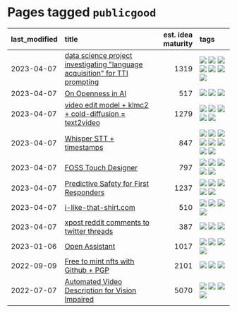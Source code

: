 # Pages tagged `publicgood`

|last_modified|title|est. idea maturity|tags
|:---|:---|---:|:---|
|2023-04-07|[data science project investigating "language acquisition" for TTI prompting](../tti_language_aqcuisition.md)|1319|[![](https://img.shields.io/badge/tag-alignment-587798)](../tags/alignment.md) [![](https://img.shields.io/badge/tag-dataset-7c795e)](../tags/dataset.md) [![](https://img.shields.io/badge/tag-experimental-496a1)](../tags/experimental.md) [![](https://img.shields.io/badge/tag-prompting-b4243e)](../tags/prompting.md) [![](https://img.shields.io/badge/tag-publication-95bed6)](../tags/publication.md) [![](https://img.shields.io/badge/tag-publicgood-96bcc)](../tags/publicgood.md) [![](https://img.shields.io/badge/tag-stability-50c04b)](../tags/stability.md)|
|2023-04-07|[On Openness in AI](../on_openness_in_ai.md)|517|[![](https://img.shields.io/badge/tag-alignment-587798)](../tags/alignment.md) [![](https://img.shields.io/badge/tag-publication-95bed6)](../tags/publication.md) [![](https://img.shields.io/badge/tag-publicgood-96bcc)](../tags/publicgood.md)|
|2023-04-07|[video edit model + klmc2 + cold-diffusion = text2video](../video-edit-model-over-init-video.md)|1279|[![](https://img.shields.io/badge/tag-animation-a68128)](../tags/animation.md) [![](https://img.shields.io/badge/tag-meta-db71cb)](../tags/meta.md) [![](https://img.shields.io/badge/tag-publicgood-96bcc)](../tags/publicgood.md) [![](https://img.shields.io/badge/tag-stability-50c04b)](../tags/stability.md) [![](https://img.shields.io/badge/tag-tooling-b7fb0)](../tags/tooling.md)|
|2023-04-07|[Whisper STT + timestamps](../whisper-stt-plus-timestamps.md)|847|[![](https://img.shields.io/badge/tag-colab-ac8815)](../tags/colab.md) [![](https://img.shields.io/badge/tag-dataset-7c795e)](../tags/dataset.md) [![](https://img.shields.io/badge/tag-experimental-496a1)](../tags/experimental.md) [![](https://img.shields.io/badge/tag-meta-db71cb)](../tags/meta.md) [![](https://img.shields.io/badge/tag-prompting-b4243e)](../tags/prompting.md) [![](https://img.shields.io/badge/tag-publicgood-96bcc)](../tags/publicgood.md) [![](https://img.shields.io/badge/tag-stability-50c04b)](../tags/stability.md) [![](https://img.shields.io/badge/tag-tooling-b7fb0)](../tags/tooling.md)|
|2023-04-07|[FOSS Touch Designer](../FOSS_touch_designer.md)|797|[![](https://img.shields.io/badge/tag-alignment-587798)](../tags/alignment.md) [![](https://img.shields.io/badge/tag-animation-a68128)](../tags/animation.md) [![](https://img.shields.io/badge/tag-publicgood-96bcc)](../tags/publicgood.md) [![](https://img.shields.io/badge/tag-tooling-b7fb0)](../tags/tooling.md) [![](https://img.shields.io/badge/tag-wip-b25b5)](../tags/wip.md)|
|2023-04-07|[Predictive Safety for First Responders](../safety-officer.md)|1237|[![](https://img.shields.io/badge/tag-completed-4072a1)](../tags/completed.md) [![](https://img.shields.io/badge/tag-dataset-7c795e)](../tags/dataset.md) [![](https://img.shields.io/badge/tag-publication-95bed6)](../tags/publication.md) [![](https://img.shields.io/badge/tag-publicgood-96bcc)](../tags/publicgood.md) [![](https://img.shields.io/badge/tag-wip-b25b5)](../tags/wip.md)|
|2023-04-07|[i-like-that-shirt.com](../ilikethatshirt.com.md)|510|[![](https://img.shields.io/badge/tag-accessibility-683f3)](../tags/accessibility.md) [![](https://img.shields.io/badge/tag-completed-4072a1)](../tags/completed.md) [![](https://img.shields.io/badge/tag-publicgood-96bcc)](../tags/publicgood.md) [![](https://img.shields.io/badge/tag-tooling-b7fb0)](../tags/tooling.md)|
|2023-04-07|[xpost reddit comments to twitter threads](../reddit2twitter.md)|387|[![](https://img.shields.io/badge/tag-experimental-496a1)](../tags/experimental.md) [![](https://img.shields.io/badge/tag-publicgood-96bcc)](../tags/publicgood.md) [![](https://img.shields.io/badge/tag-tooling-b7fb0)](../tags/tooling.md)|
|2023-01-06|[Open Assistant](../open-assistant.md)|1017|[![](https://img.shields.io/badge/tag-accessibility-683f3)](../tags/accessibility.md) [![](https://img.shields.io/badge/tag-publicgood-96bcc)](../tags/publicgood.md) [![](https://img.shields.io/badge/tag-stability-50c04b)](../tags/stability.md) [![](https://img.shields.io/badge/tag-wip-b25b5)](../tags/wip.md)|
|2022-09-09|[Free to mint nfts with Github + PGP](../free-to-mint-nfts_git_plus_pgp.md)|2101|[![](https://img.shields.io/badge/tag-publicgood-96bcc)](../tags/publicgood.md) [![](https://img.shields.io/badge/tag-tooling-b7fb0)](../tags/tooling.md) [![](https://img.shields.io/badge/tag-wip-b25b5)](../tags/wip.md)|
|2022-07-07|[Automated Video Description for Vision Impaired](../automated-video-description.md)|5070|[![](https://img.shields.io/badge/tag-accessibility-683f3)](../tags/accessibility.md) [![](https://img.shields.io/badge/tag-dataset-7c795e)](../tags/dataset.md) [![](https://img.shields.io/badge/tag-foundation-d9f12f)](../tags/foundation.md) [![](https://img.shields.io/badge/tag-publicgood-96bcc)](../tags/publicgood.md)|